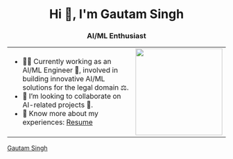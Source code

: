 <h1 align="center">Hi 👋, I'm Gautam Singh</h1>  
<h3 align="center">AI/ML Enthusiast</h3>  

<table align="center">
  <tr>
    <td>
      <ul>
        <li>🧑‍💻 Currently working as an AI/ML Engineer 🤖, involved in building innovative AI/ML solutions for the legal domain ⚖️.</li>
        <li>👯 I’m looking to collaborate on AI-related projects 🚀.</li>
        <li>📄 Know more about my experiences: <a href="https://drive.google.com/file/d/1jg5rcObo2AzKdfQgiA1Ps0TDISigZ2Vl/view?usp=sharing" target="_blank">Resume</a></li>
      </ul>
    </td>
    <td>
      <img src="https://cdn.dribbble.com/userupload/10543014/file/original-4703d0ba72b72f87fa49a618a24a1f6d.gif" alt="" width="200"/>
    </td>
  </tr>
</table>


<div class="badge-base LI-profile-badge" data-locale="en_US" data-size="medium" data-theme="dark" data-type="VERTICAL" data-vanity="gautam-singh-" data-version="v1"><a class="badge-base__link LI-simple-link" href="https://in.linkedin.com/in/gautam-singh-?trk=profile-badge">Gautam Singh</a></div>
              
